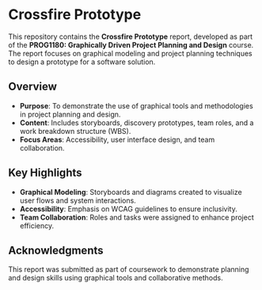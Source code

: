 # Crossfire Prototype 

This repository contains the **Crossfire Prototype** report, developed as part of the **PROG1180: Graphically Driven Project Planning and Design** course. The report focuses on graphical modeling and project planning techniques to design a prototype for a software solution.

## Overview

- **Purpose**: To demonstrate the use of graphical tools and methodologies in project planning and design.
- **Content**: Includes storyboards, discovery prototypes, team roles, and a work breakdown structure (WBS).
- **Focus Areas**: Accessibility, user interface design, and team collaboration.

## Key Highlights

- **Graphical Modeling**: Storyboards and diagrams created to visualize user flows and system interactions.
- **Accessibility**: Emphasis on WCAG guidelines to ensure inclusivity.
- **Team Collaboration**: Roles and tasks were assigned to enhance project efficiency.

## Acknowledgments

This report was submitted as part of coursework to demonstrate planning and design skills using graphical tools and collaborative methods.
